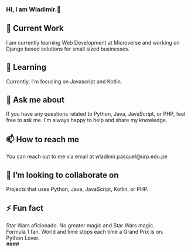 <h3> Hi, I am Wladimir.👋 <h3>

<h2>🔭 Current Work <br></h2>
I am currently learning Web Development at Microverse and working on Django based solutions for small sized businesses.

 
<h2>🌱 Learning <br></h2>
Currently, I'm focusing on Javascript and Kotlin.

 
<h2>💬 Ask me about <br></h2>
If you have any questions related to Python, Java, JavaScript, or PHP, feel free to ask me. I'm always happy to help and share my knowledge.
<br>
 
<h2>📫 How to reach me <br></h2>
You can reach out to me via email at wladimir.pasquel@urp.edu.pe
<br>

<h2>👯 I’m looking to collaborate on <br></h2>
Projects that uses Python, Java, JavaScript, Kotlin, or PHP.
<br>
 
<h2>⚡ Fun fact <br></h2>
Star Wars aficionado. No greater magic and Star Wars magic.<br>
Formula 1 fan. World and time stops each time a Grand Prix is on. <br>
Python Lover.<br>
 ####


